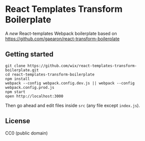 React Templates Transform Boilerplate
=====================



A *new* React-templates Webpack boilerplate based on https://github.com/gaearon/react-transform-boilerplate

## Getting started

```
git clone https://github.com/wix/react-templates-transform-boilerplate.git
cd react-templates-transform-boilerplate
npm install
webpack --config webpack.config.dev.js || webpack --config webpack.config.prod.js  
npm start
open http://localhost:3000
```

Then go ahead and edit files inside `src` (any file except `index.js`).

## License

CC0 (public domain)
